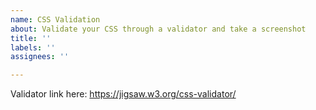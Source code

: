 ```yaml
---
name: CSS Validation
about: Validate your CSS through a validator and take a screenshot
title: ''
labels: ''
assignees: ''

---
```


Validator link here: https://jigsaw.w3.org/css-validator/
